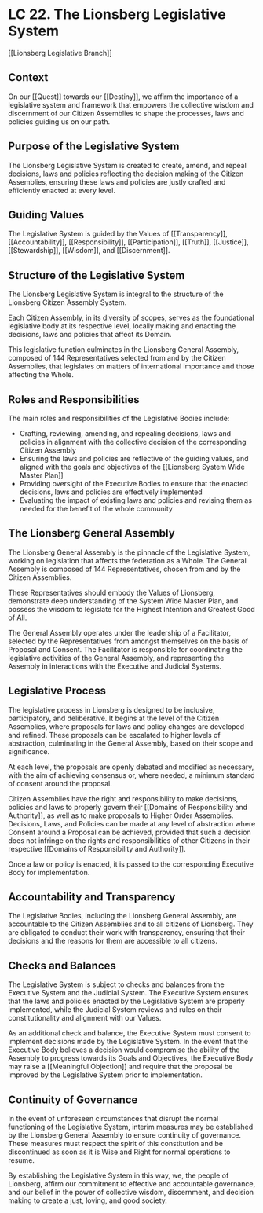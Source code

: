# LC 22. The Lionsberg Legislative System

[[Lionsberg Legislative Branch]] 

## Context

On our [[Quest]] towards our [[Destiny]], we affirm the importance of a legislative system and framework that empowers the collective wisdom and discernment of our Citizen Assemblies to shape the processes, laws and policies guiding us on our path.

## Purpose of the Legislative System

The Lionsberg Legislative System is created to create, amend, and repeal decisions, laws and policies reflecting the decision making of the Citizen Assemblies, ensuring these laws and policies are justly crafted and efficiently enacted at every level.

## Guiding Values

The Legislative System is guided by the Values of [[Transparency]], [[Accountability]], [[Responsibility]], [[Participation]], [[Truth]], [[Justice]], [[Stewardship]], [[Wisdom]], and [[Discernment]].

## Structure of the Legislative System

The Lionsberg Legislative System is integral to the structure of the Lionsberg Citizen Assembly System.

Each Citizen Assembly, in its diversity of scopes, serves as the foundational legislative body at its respective level, locally making and enacting the decisions, laws and policies that affect its Domain.

This legislative function culminates in the Lionsberg General Assembly, composed of 144 Representatives selected from and by the Citizen Assemblies, that legislates on matters of international importance and those affecting the Whole.

## Roles and Responsibilities

The main roles and responsibilities of the Legislative Bodies include:

-   Crafting, reviewing, amending, and repealing decisions, laws and policies in alignment with the collective decision of the corresponding Citizen Assembly
-   Ensuring the laws and policies are reflective of the guiding values, and aligned with the goals and objectives of the [[Lionsberg System Wide Master Plan]]
-   Providing oversight of the Executive Bodies to ensure that the enacted decisions, laws and policies are effectively implemented
-   Evaluating the impact of existing laws and policies and revising them as needed for the benefit of the whole community

## The Lionsberg General Assembly

The Lionsberg General Assembly is the pinnacle of the Legislative System, working on legislation that affects the federation as a Whole. The General Assembly is composed of 144 Representatives, chosen from and by the Citizen Assemblies.

These Representatives should embody the Values of Lionsberg, demonstrate deep understanding of the System Wide Master Plan, and possess the wisdom to legislate for the Highest Intention and Greatest Good of All.

The General Assembly operates under the leadership of a Facilitator, selected by the Representatives from amongst themselves on the basis of Proposal and Consent. The Facilitator is responsible for coordinating the legislative activities of the General Assembly, and representing the Assembly in interactions with the Executive and Judicial Systems.

## Legislative Process

The legislative process in Lionsberg is designed to be inclusive, participatory, and deliberative. It begins at the level of the Citizen Assemblies, where proposals for laws and policy changes are developed and refined. These proposals can be escalated to higher levels of abstraction, culminating in the General Assembly, based on their scope and significance.

At each level, the proposals are openly debated and modified as necessary, with the aim of achieving consensus or, where needed, a minimum standard of consent around the proposal.

Citizen Assemblies have the right and responsibility to make decisions, policies and laws to properly govern their [[Domains of Responsibility and Authority]], as well as to make proposals to Higher Order Assemblies. Decisions, Laws, and Policies can be made at any level of abstraction where Consent around a Proposal can be achieved, provided that such a decision does not infringe on the rights and responsibilities of other Citizens in their respective [[Domains of Responsibility and Authority]]. 

Once a law or policy is enacted, it is passed to the corresponding Executive Body for implementation. 

## Accountability and Transparency

The Legislative Bodies, including the Lionsberg General Assembly, are accountable to the Citizen Assemblies and to all citizens of Lionsberg. They are obligated to conduct their work with transparency, ensuring that their decisions and the reasons for them are accessible to all citizens.

## Checks and Balances

The Legislative System is subject to checks and balances from the Executive System and the Judicial System. The Executive System ensures that the laws and policies enacted by the Legislative System are properly implemented, while the Judicial System reviews and rules on their constitutionality and alignment with our Values. 

As an additional check and balance, the Executive System must consent to implement decisions made by the Legislative System. In the event that the Executive Body believes a decision would compromise the ability of the Assembly to progress towards its Goals and Objectives, the Executive Body may raise a [[Meaningful Objection]] and require that the proposal be improved by the Legislative System prior to implementation.

## Continuity of Governance 

In the event of unforeseen circumstances that disrupt the normal functioning of the Legislative System, interim measures may be established by the Lionsberg General Assembly to ensure continuity of governance. These measures must respect the spirit of this constitution and be discontinued as soon as it is Wise and Right for normal operations to resume.

By establishing the Legislative System in this way, we, the people of Lionsberg, affirm our commitment to effective and accountable governance, and our belief in the power of collective wisdom, discernment, and decision making to create a just, loving, and good society.